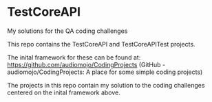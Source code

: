 # TestCoreAPI
My solutions for the QA coding challenges

This repo contains the TestCoreAPI and TestCoreAPITest projects.

The inital framework for these can be found at:
https://github.com/audiomojo/CodingProjects  (GitHub - audiomojo/CodingProjects: A place for some simple coding projects)

The projects in this repo contain my solution to the coding challenges centered on the inital framework above.
